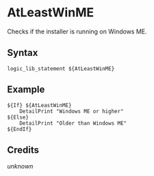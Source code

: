 # AtLeastWinME

Checks if the installer is running on Windows ME.

## Syntax

	logic_lib_statement ${AtLeastWinME}

## Example

	${If} ${AtLeastWinME}
		DetailPrint "Windows ME or higher"
	${Else}
		DetailPrint "Older than Windows ME"
	${EndIf}

## Credits

*unknown*
